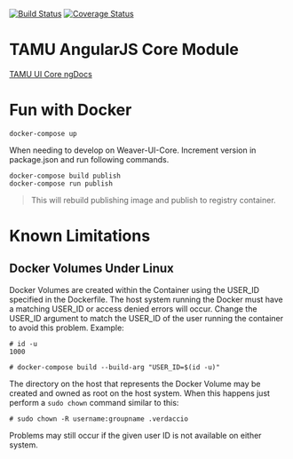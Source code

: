 [![Build Status](https://travis-ci.org/TAMULib/Weaver-UI-Core.svg?branch=2.x)](https://travis-ci.org/TAMULib/Weaver-UI-Core)
[![Coverage Status](https://coveralls.io/repos/github/TAMULib/Weaver-UI-Core/badge.svg?branch=2.x)](https://coveralls.io/github/TAMULib/Weaver-UI-Core?branch=2.x)

# TAMU AngularJS Core Module

<a href="http://tamulib.github.io/Angular-Framework/docs/index.html">TAMU UI Core ngDocs</a>

# Fun with Docker

```
docker-compose up
```

When needing to develop on Weaver-UI-Core. Increment version in package.json and run following commands.

```
docker-compose build publish
docker-compose run publish
```
> This will rebuild publishing image and publish to registry container.

# Known Limitations

## Docker Volumes Under Linux

Docker Volumes are created within the Container using the USER_ID specified in the Dockerfile.
The host system running the Docker must have a matching USER_ID or access denied errors will occur.
Change the USER_ID argument to match the USER_ID of the user running the container to avoid this problem.
Example:
```
# id -u
1000

# docker-compose build --build-arg "USER_ID=$(id -u)"
```
The directory on the host that represents the Docker Volume may be created and owned as root on the host system.
When this happens just perform a `sudo chown` command similar to this:
```
# sudo chown -R username:groupname .verdaccio
```

Problems may still occur if the given user ID is not available on either system.
